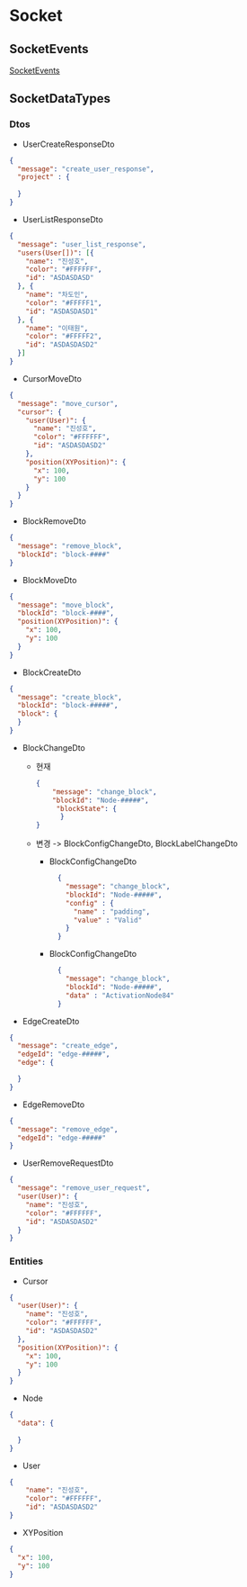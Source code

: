 # Socket

## SocketEvents
[ SocketEvents ](https://github.com/Stonebridge-soma12/otherFronts/blob/feat/src/core/Socket/SocketEvent.ts)
## SocketDataTypes


### Dtos

- UserCreateResponseDto
```json
{
  "message": "create_user_response",
  "project" : {
    
  }
}
```

- UserListResponseDto
```json
{
  "message": "user_list_response",
  "users(User[])": [{
    "name": "진성호",
    "color": "#FFFFFF",
    "id": "ASDASDASD"
  }, {
    "name": "차도인",
    "color": "#FFFFF1",
    "id": "ASDASDASD1"
  }, {
    "name": "이태원",
    "color": "#FFFFF2",
    "id": "ASDASDASD2"
  }]
}
```

- CursorMoveDto
```json
{
  "message": "move_cursor",
  "cursor": {
    "user(User)": {
      "name": "진성호",
      "color": "#FFFFFF",
      "id": "ASDASDASD2"
    },
    "position(XYPosition)": {
      "x": 100,
      "y": 100
    }
  }
}
```

- BlockRemoveDto
```json
{
  "message": "remove_block",
  "blockId": "block-####"
}
```
- BlockMoveDto
```json
{
  "message": "move_block",
  "blockId": "block-####",
  "position(XYPosition)": {
    "x": 100,
    "y": 100
  }
}
```
- BlockCreateDto
```json
{
  "message": "create_block",
  "blockId": "block-#####",
  "block": {
  } 
}
```
- BlockChangeDto
    - 현재
      ```json
      {
          "message": "change_block",
          "blockId": "Node-#####",
           "blockState": {
            }
      }
      ```
    - 변경 -> BlockConfigChangeDto, BlockLabelChangeDto
        - BlockConfigChangeDto
          ```json
            {
              "message": "change_block",
              "blockId": "Node-#####",
              "config" : {
                "name" : "padding",
                "value" : "Valid"
              }
            }
          ```

        - BlockConfigChangeDto
          ```json
            {
              "message": "change_block",
              "blockId": "Node-#####",
              "data" : "ActivationNode84"
            }
          ```

- EdgeCreateDto
```json
{
  "message": "create_edge",
  "edgeId": "edge-#####",
  "edge": {

  }
}
```

- EdgeRemoveDto
```json
{
  "message": "remove_edge",
  "edgeId": "edge-#####"
}
```

- UserRemoveRequestDto
```json
{
  "message": "remove_user_request",
  "user(User)": {
    "name": "진성호",
    "color": "#FFFFFF",
    "id": "ASDASDASD2"
  }
}
```



### Entities

- Cursor
```json
{
  "user(User)": {
    "name": "진성호",
    "color": "#FFFFFF",
    "id": "ASDASDASD2"
  },
  "position(XYPosition)": {
    "x": 100,
    "y": 100
  }
}
```

- Node
```json
{
  "data": {
    
  }
}
```

- User
```json
{
    "name": "진성호",
    "color": "#FFFFFF",
    "id": "ASDASDASD2"
}
```

- XYPosition
```json
{
  "x": 100,
  "y": 100
}
```
